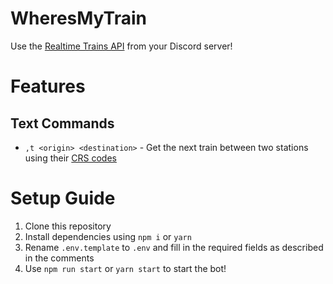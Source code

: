 # WheresMyTrain

Use the [Realtime Trains API](https://www.realtimetrains.co.uk/) from your Discord server!

# Features

## Text Commands

- `,t <origin> <destination>` - Get the next train between two stations using their [CRS codes](https://www.rail-record.co.uk/railway-location-codes)

# Setup Guide

1. Clone this repository
2. Install dependencies using `npm i` or `yarn`
3. Rename `.env.template` to `.env` and fill in the required fields as described in the comments
4. Use `npm run start` or `yarn start` to start the bot!
